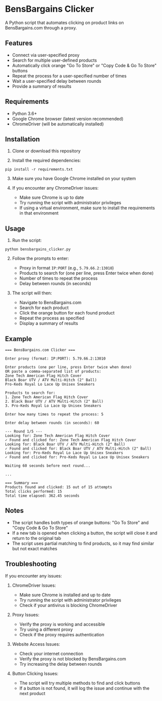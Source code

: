 # BensBargains Clicker

A Python script that automates clicking on product links on BensBargains.com through a proxy.

## Features

- Connect via user-specified proxy
- Search for multiple user-defined products
- Automatically click orange "Go To Store" or "Copy Code & Go To Store" buttons
- Repeat the process for a user-specified number of times
- Wait a user-specified delay between rounds
- Provide a summary of results

## Requirements

- Python 3.6+
- Google Chrome browser (latest version recommended)
- ChromeDriver (will be automatically installed)

## Installation

1. Clone or download this repository

2. Install the required dependencies:
```
pip install -r requirements.txt
```

3. Make sure you have Google Chrome installed on your system

4. If you encounter any ChromeDriver issues:
   - Make sure Chrome is up to date
   - Try running the script with administrator privileges
   - If using a virtual environment, make sure to install the requirements in that environment

## Usage

1. Run the script:
```
python bensbargains_clicker.py
```

2. Follow the prompts to enter:
   - Proxy in format `IP:PORT` (e.g., `5.79.66.2:13010`)
   - Products to search for (one per line, press Enter twice when done)
   - Number of times to repeat the process
   - Delay between rounds (in seconds)

3. The script will then:
   - Navigate to BensBargains.com
   - Search for each product
   - Click the orange button for each found product
   - Repeat the process as specified
   - Display a summary of results

## Example

```
=== BensBargains.com Clicker ===

Enter proxy (format: IP:PORT): 5.79.66.2:13010

Enter products (one per line, press Enter twice when done)
OR paste a comma-separated list of products:
Zone Tech American Flag Hitch Cover
Black Boar UTV / ATV Multi-Hitch (2" Ball)
Pro-Keds Royal Lo Lace Up Unisex Sneakers

Products to search for:
1. Zone Tech American Flag Hitch Cover
2. Black Boar UTV / ATV Multi-Hitch (2" Ball)
3. Pro-Keds Royal Lo Lace Up Unisex Sneakers

Enter how many times to repeat the process: 5

Enter delay between rounds (in seconds): 60

--- Round 1/5 ---
Looking for: Zone Tech American Flag Hitch Cover
✓ Found and clicked for: Zone Tech American Flag Hitch Cover
Looking for: Black Boar UTV / ATV Multi-Hitch (2" Ball)
✓ Found and clicked for: Black Boar UTV / ATV Multi-Hitch (2" Ball)
Looking for: Pro-Keds Royal Lo Lace Up Unisex Sneakers
✓ Found and clicked for: Pro-Keds Royal Lo Lace Up Unisex Sneakers

Waiting 60 seconds before next round...

...

=== Summary ===
Products found and clicked: 15 out of 15 attempts
Total clicks performed: 15
Total time elapsed: 362.45 seconds
```

## Notes

- The script handles both types of orange buttons: "Go To Store" and "Copy Code & Go To Store"
- If a new tab is opened when clicking a button, the script will close it and return to the original tab
- The script uses partial matching to find products, so it may find similar but not exact matches

## Troubleshooting

If you encounter any issues:

1. ChromeDriver Issues:
   - Make sure Chrome is installed and up to date
   - Try running the script with administrator privileges
   - Check if your antivirus is blocking ChromeDriver

2. Proxy Issues:
   - Verify the proxy is working and accessible
   - Try using a different proxy
   - Check if the proxy requires authentication

3. Website Access Issues:
   - Check your internet connection
   - Verify the proxy is not blocked by BensBargains.com
   - Try increasing the delay between rounds

4. Button Clicking Issues:
   - The script will try multiple methods to find and click buttons
   - If a button is not found, it will log the issue and continue with the next product 